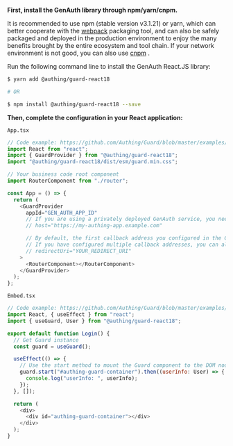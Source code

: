 **First, install the GenAuth library through npm/yarn/cnpm.**

It is recommended to use npm (stable version v3.1.21) or yarn, which can better cooperate with the [webpack](https://webpack.js.org/) packaging tool, and can also be safely packaged and deployed in the production environment to enjoy the many benefits brought by the entire ecosystem and tool chain.
If your network environment is not good, you can also use [cnpm](https://github.com/cnpm/cnpm) .

Run the following command line to install the GenAuth React.JS library:

```sh
$ yarn add @authing/guard-react18

# OR

$ npm install @authing/guard-react18 --save
```

**Then, complete the configuration in your React application:**

`App.tsx`

```js
// Code example: https://github.com/Authing/Guard/blob/master/examples/guard-react18/normal/src/App.tsx
import React from "react";
import { GuardProvider } from "@authing/guard-react18";
import "@authing/guard-react18/dist/esm/guard.min.css";

// Your business code root component
import RouterComponent from "./router";

const App = () => {
  return (
    <GuardProvider
      appId="GEN_AUTH_APP_ID"
      // If you are using a privately deployed GenAuth service, you need to pass in a custom host, such as:
      // host="https://my-authing-app.example.com"

      // By default, the first callback address you configured in the GenAuth console will be used as the callback address for this authentication.
      // If you have configured multiple callback addresses, you can also specify them manually (this address also needs to be added to the "Login Callback URL" of the application):
      // redirectUri="YOUR_REDIRECT_URI"
    >
      <RouterComponent></RouterComponent>
    </GuardProvider>
  );
};
```

`Embed.tsx`

```js
// Code example: https://github.com/Authing/Guard/blob/master/examples/guard-react18/normal/src/pages/Embed.tsx
import React, { useEffect } from "react";
import { useGuard, User } from "@authing/guard-react18";

export default function Login() {
  // Get Guard instance
  const guard = useGuard();

  useEffect(() => {
    // Use the start method to mount the Guard component to the DOM node you specify, and return userInfo after successful login
    guard.start("#authing-guard-container").then((userInfo: User) => {
      console.log("userInfo: ", userInfo);
    });
  }, []);

  return (
    <div>
      <div id="authing-guard-container"></div>
    </div>
  );
}
```
